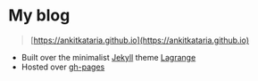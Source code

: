 # My blog

> [https://ankitkataria.github.io](https://ankitkataria.github.io)

- Built over the minimalist [Jekyll](https://jekyllrb.com/) theme [Lagrange](https://github.com/LeNPaul/Lagrange/)
- Hosted over [gh-pages](https://pages.github.com/)

